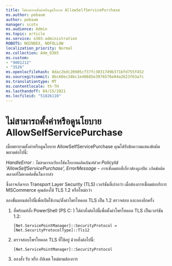 ```yaml
---
title: ไม่สามารถตั้งค่าหรือดูนโยบาย AllowSelfServicePurchase
ms.author: pebaum
author: pebaum
manager: scotv
ms.audience: Admin
ms.topic: article
ms.service: o365-administration
ROBOTS: NOINDEX, NOFOLLOW
localization_priority: Normal
ms.collection: Adm_O365
ms.custom:
- "9001212"
- "3526"
ms.openlocfilehash: 8dac2bdc20905cf37fc30317d9b371bfd755f452
ms.sourcegitcommit: 8bc60ec34bc1e40685e3976576e04a2623f63a7c
ms.translationtype: MT
ms.contentlocale: th-TH
ms.lasthandoff: 04/15/2021
ms.locfileid: "51826110"
---
```

# <a name="unable-to-set-or-view-the-allowselfservicepurchase-policy"></a>ไม่สามารถตั้งค่าหรือดูนโยบาย AllowSelfServicePurchase

เมื่อพยายามตั้งค่าหรือดูนโยบาย AllowSelfServicePurchase คุณได้รับข้อความแสดงข้อผิดพลาดต่อไปนี้:

*HandleError : ไม่สามารถเรียกใช้นโยบายผลิตภัณฑ์ด้วย PolicyId 'AllowSelfServicePurchase', ErrorMessage - การเชื่อมต่อที่เกี่ยวข้องถูกปิด: เกิดข้อผิดพลาดที่ไม่คาดคิดขึ้นในการส่ง*

ซึ่งอาจเกิดจาก Transport Layer Security (TLS) เวอร์ชันที่เก่ากว่า เมื่อต้องการเชื่อมต่อบริการ MSCommerce คุณต้องใช้ TLS 1.2 หรือใหม่กว่า  

ลองขั้นตอนต่อไปนี้เพื่อเปิดใช้งาน/ตั้งค่าโพรโทคอล TLS เป็น 1.2 ตรวจสอบ และลองอีกครั้ง
 1. ที่พร้อมท์สั่ง PowerShell (PS C: \) ใส่ค่าสั่งต่อไปนี้เพื่อตั้งค่าโพรโทคอล TLS เป็นเวอร์ชัน 1.2:

    `[Net.ServicePointManager]::SecurityProtocol = [Net.SecurityProtocolType]::Tls12`

2. ตรวจสอบโพรโทคอล TLS ที่ใช้อยู่ ด้วยสั่งต่อไปนี้:

    `[Net.ServicePointManager]::SecurityProtocol` 

3. ลองสั่ง รับ หรือ อัปเดต ใหม่ตามต้องการ

